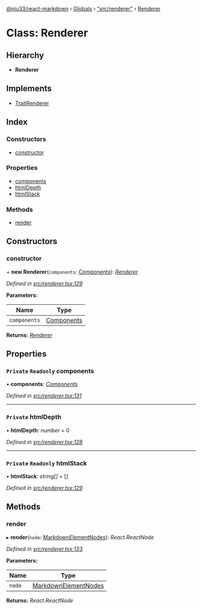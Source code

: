 [@nju33/react-markdown](../README.md) › [Globals](../globals.md) › ["src/renderer"](../modules/_src_renderer_.md) › [Renderer](_src_renderer_.renderer.md)

# Class: Renderer

## Hierarchy

* **Renderer**

## Implements

* [TraitRenderer](../interfaces/_src_renderer_.traitrenderer.md)

## Index

### Constructors

* [constructor](_src_renderer_.renderer.md#constructor)

### Properties

* [components](_src_renderer_.renderer.md#private-readonly-components)
* [htmlDepth](_src_renderer_.renderer.md#private-htmldepth)
* [htmlStack](_src_renderer_.renderer.md#private-readonly-htmlstack)

### Methods

* [render](_src_renderer_.renderer.md#render)

## Constructors

###  constructor

\+ **new Renderer**(`components`: [Components](../interfaces/_src_renderer_.components.md)): *[Renderer](_src_renderer_.renderer.md)*

*Defined in [src/renderer.tsx:129](https://github.com/nju33/react-markdown/blob/b4ce032/src/renderer.tsx#L129)*

**Parameters:**

Name | Type |
------ | ------ |
`components` | [Components](../interfaces/_src_renderer_.components.md) |

**Returns:** *[Renderer](_src_renderer_.renderer.md)*

## Properties

### `Private` `Readonly` components

• **components**: *[Components](../interfaces/_src_renderer_.components.md)*

*Defined in [src/renderer.tsx:131](https://github.com/nju33/react-markdown/blob/b4ce032/src/renderer.tsx#L131)*

___

### `Private` htmlDepth

• **htmlDepth**: *number* = 0

*Defined in [src/renderer.tsx:128](https://github.com/nju33/react-markdown/blob/b4ce032/src/renderer.tsx#L128)*

___

### `Private` `Readonly` htmlStack

• **htmlStack**: *string[]* = []

*Defined in [src/renderer.tsx:129](https://github.com/nju33/react-markdown/blob/b4ce032/src/renderer.tsx#L129)*

## Methods

###  render

▸ **render**(`node`: [MarkdownElementNodes](../modules/_src_interfaces_.md#markdownelementnodes)): *React.ReactNode*

*Defined in [src/renderer.tsx:133](https://github.com/nju33/react-markdown/blob/b4ce032/src/renderer.tsx#L133)*

**Parameters:**

Name | Type |
------ | ------ |
`node` | [MarkdownElementNodes](../modules/_src_interfaces_.md#markdownelementnodes) |

**Returns:** *React.ReactNode*
